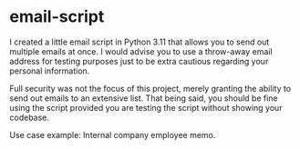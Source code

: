 # email-script
I created a little email script in Python 3.11 that allows you to send out multiple emails at once. I would advise you to use a throw-away email address for testing purposes just to be extra cautious regarding your personal information. 

Full security was not the focus of this project, merely granting the ability to send out emails to an extensive list. That being said, you should be fine using the script provided you are testing the script without showing your codebase. 

Use case example: 
Internal company employee memo. 
